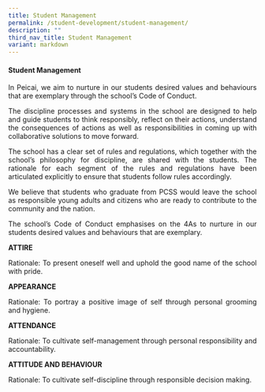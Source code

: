 ```yaml
---
title: Student Management
permalink: /student-development/student-management/
description: ""
third_nav_title: Student Management
variant: markdown
---
```

<h4><strong>Student Management</strong></h4>
<p></p><p align="justify">In Peicai, we aim to&nbsp;nurture in our students desired values and behaviours that are exemplary through the school’s Code of Conduct.</p>
<p></p><p align="justify">The discipline processes and systems in the school are designed to help and guide students to think responsibly, reflect on their actions, understand the consequences of actions as well as responsibilities in coming up with collaborative solutions to move forward.</p>
<p></p><p align="justify">The school has a clear set of rules and regulations, which together with the school’s philosophy for discipline, are shared with the students. The rationale for each segment of the rules and regulations have been articulated explicitly to ensure that students follow rules accordingly.</p>
<p></p><p align="justify">We believe that students who graduate from PCSS would leave the school as responsible young adults and citizens who are ready to contribute to the community and the nation.</p>
<p></p><p align="justify">The school’s Code of Conduct emphasises on the 4As to nurture in our students desired values and behaviours that are exemplary.</p>
<p><strong>ATTIRE<br></strong></p><p align="justify">Rationale: To present oneself well and uphold the good name of the school with pride.</p>
<p><strong>APPEARANCE<br></strong></p><p align="justify">Rationale: To portray a positive image of self through personal grooming and hygiene.</p>
<p><strong>ATTENDANCE<br></strong></p><p align="justify">Rationale: To cultivate self-management through personal responsibility and accountability.</p>
<p><strong>ATTITUDE AND BEHAVIOUR<br></strong></p><p align="justify">Rationale: To cultivate self-discipline through responsible decision making.</p>
